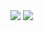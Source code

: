 <img src="https://github-readme-stats.vercel.app/api?username=szymonSumara&show_icons=false&count_private=true" /> 

<img src="https://github-readme-stats.vercel.app/api/top-langs/?username=szymonSumara&count_private=false,html,java" />
